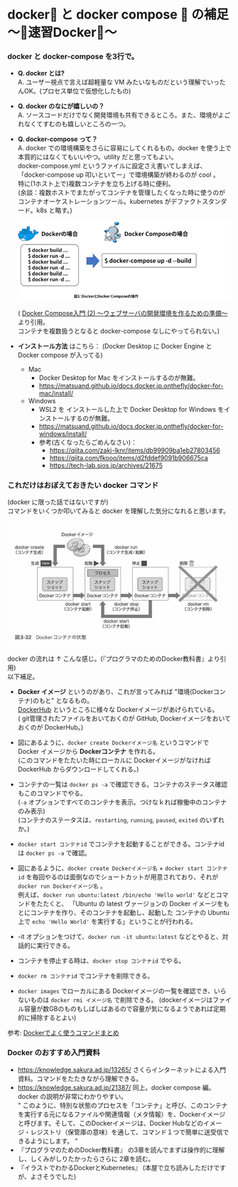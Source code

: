# docker🐳 と docker compose 🐙 の補足 ～🏃速習Docker🏃～
### docker と docker-compose を3行で。

- **Q. docker とは?**  
A. ユーザー視点で言えば超軽量な VM みたいなものだという理解でいったんOK。(プロセス単位で仮想化したもの)
- **Q. docker のなにが嬉しいの？**  
A. ソースコードだけでなく開発環境も共有できるところ。また、環境がよごれなくてすむのも嬉しいところの一つ。
- **Q. docker-compose って？**  
A. docker での環境構築をさらに容易にしてくれるもの。docker を使う上で本質的にはなくてもいいやつ。utility だと思ってもよい。    
docker-compose.yml というファイルに設定さえ書いてしまえば、「docker-compose up 叩いといてー」で環境構築が終わるのが cool 。  
特に(1ホスト上で)複数コンテナを立ち上げる時に便利。  
(余談：複数ホストでまたがってコンテナを管理したくなった時に使うのがコンテナオーケストレーションツール。kubernetes がデファクトスタンダード。k8s と略す。)

  ![](./resources/docker-explained/dockervsdockercompose.png)

  ( [Docker Compose入門 (2) ～ウェブサーバの開発環境を作るための準備～](https://knowledge.sakura.ad.jp/23632/) より引用。  
  コンテナを複数扱うとなると docker-compose なしにやってられない。)


- **インストール方法** はこちら：
  (Docker Desktop に Docker Engine と Docker compose が入ってる)
  - Mac
    - Docker Desktop for Mac をインストールするのが無難。
    - https://matsuand.github.io/docs.docker.jp.onthefly/docker-for-mac/install/
  - Windows
    - WSL2 を インストールした上で Docker Desktop for Windows をインストールするのが無難。
    - https://matsuand.github.io/docs.docker.jp.onthefly/docker-for-windows/install/
    - 参考(古くなったらごめんなさい)：
      - https://qiita.com/zaki-lknr/items/db99909ba1eb27803456
      - https://qiita.com/fkooo/items/d2fddef9091b906675ca
      - https://tech-lab.sios.jp/archives/21675


### これだけはおぼえておきたい docker コマンド
(docker に限った話ではないですが)  
コマンドをいくつか叩いてみると docker を理解した気分になれると思います。

![](./resources/docker-explained/docker-lifecycle.jpg)

docker の流れは ↑ こんな感じ。(『プログラマのためのDocker教科書』より引用)  
以下補足。

- **Docker イメージ** というのがあり、これが言ってみれば "環境(Dockerコンテナ)のもと" となるもの。  
[DockerHub](https://hub.docker.com/) というところに様々な Dockerイメージがあげられている。  
( git管理されたファイルをおいておくのが GitHub, Dockerイメージをおいておくのが DockerHub。)
- 図にあるように、`docker create Dockerイメージ名` というコマンドで Docker イメージから **Dockerコンテナ** を作れる。  
(このコマンドをたたいた時にローカルに Dockerイメージがなければ DockerHub からダウンロードしてくれる。)
- コンテナの一覧は `docker ps -a` で確認できる。コンテナのステータス確認もこのコマンドでやる。  
(`-a` オプションですべてのコンテナを表示。つけなｋれば稼働中のコンテナのみ表示)  
(コンテナのステータスは、`restarting`, `running`, `paused`, `exited` のいずれか。)

- `docker start コンテナid` でコンテナを起動することができる。コンテナid は `docker ps -a` で確認。
- 図にあるように、`docker create Dockerイメージ名` + `docker start コンテナid` を毎回やるのは面倒なのでショートカットが用意されており、それが `docker run Dockerイメージ名` 。  
例えば、`docker run ubuntu:latest /bin/echo 'Hello world'` などとコマンドをたたくと、
「Ubuntu の latest ヴァージョンの Docker イメージをもとにコンテナを作り、そのコンテナを起動し、起動した コンテナの Ubuntu 上で `echo 'Hello World'` を実行する」ということが行われる。
- -it オプションをつけて、`docker run -it ubuntu:latest` などとやると、対話的に実行できる。
- コンテナを停止する時は、`docker stop コンテナid` でやる。
- `docker rm コンテナid` でコンテナを削除できる。
- `docker images` でローカルにある Dockerイメージの一覧を確認でき、いらないものは `docker rmi イメージ名` で削除できる。
(dockerイメージはファイル容量が数GBのものもしばしばあるので容量が気になるようであれば定期的に掃除するとよい)


参考: [Dockerでよく使うコマンドまとめ](https://morizyun.github.io/docker/about-docker-command.html)

### Docker のおすすめ入門資料
  - https://knowledge.sakura.ad.jp/13265/ さくらインターネットによる入門資料。コマンドをたたきながら理解できる。
  - https://knowledge.sakura.ad.jp/21387/ 同上。docker compose 編。docker の説明が非常にわかりやすい。  
  " このように、特別な状態のプロセスを「コンテナ」と呼び、このコンテナを実行する元になるファイルや関連情報（メタ情報）を、Dockerイメージと呼びます。そして、このDockerイメージは、Docker Hubなどのイメージ・レジストリ（保管庫の意味）を通して、コマンド１つで簡単に送受信できるようにします。 "
  - 『プログラマのためのDocker教科書』 の3章を読んでまずは操作的に理解し、しくみがしりたかったらさらに 2章を読む。
  - 『イラストでわかるDockerとKubernetes』 (本屋で立ち読みしただけですが、よさそうでした)